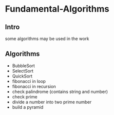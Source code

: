 # Fundamental-Algorithms

## Intro
some algorithms may be used in the work  


## Algorithms  
- BubbleSort
- SelectSort
- QuickSort
- fibonacci in loop
- fibonacci in recursion
- check palindrome (contains string and number)
- check prime  
- divide a number into two prime number
- build a pyramid
